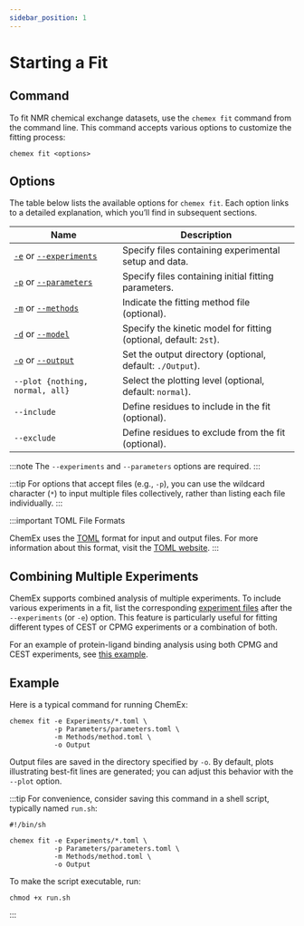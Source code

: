 ```yaml
---
sidebar_position: 1
---
```


# Starting a Fit

## Command

To fit NMR chemical exchange datasets, use the `chemex fit` command from the command line. This command accepts various options to customize the fitting process:

```shell
chemex fit <options>
```

## Options

The table below lists the available options for `chemex fit`. Each option links to a detailed explanation, which you’ll find in subsequent sections.

| Name | Description |
| ---- | ----------- |
| [`-e`](experiment_files.md) or [`--experiments`](experiment_files.md) | Specify files containing experimental setup and data. |
| [`-p`](parameter_files.md) or [`--parameters`](parameter_files.md) | Specify files containing initial fitting parameters. |
| [`-m`](method_files.md) or [`--methods`](method_files.md) | Indicate the fitting method file (optional). |
| [`-d`](kinetic_models.md) or [`--model`](kinetic_models.md) | Specify the kinetic model for fitting (optional, default: `2st`). |
| [`-o`](outputs.mdx) or [`--output`](outputs.mdx) | Set the output directory (optional, default: `./Output`). |
| `--plot {nothing, normal, all}` | Select the plotting level (optional, default: `normal`). |
| `--include` | Define residues to include in the fit (optional). |
| `--exclude` | Define residues to exclude from the fit (optional). |

:::note
The `--experiments` and `--parameters` options are required.
:::

:::tip
For options that accept files (e.g., `-p`), you can use the wildcard character (`*`) to input multiple files collectively, rather than listing each file individually.
:::

:::important TOML File Formats

ChemEx uses the [TOML](https://toml.io/) format for input and output files. For more information about this format, visit the [TOML website](https://en.wikipedia.org/wiki/TOML).
:::

## Combining Multiple Experiments

ChemEx supports combined analysis of multiple experiments. To include various experiments in a fit, list the corresponding [experiment files](experiment_files.md) after the `--experiments` (or `-e`) option. This feature is particularly useful for fitting different types of CEST or CPMG experiments or a combination of both.

For an example of protein-ligand binding analysis using both CPMG and CEST experiments, see [this example](examples/binding.md).

## Example

Here is a typical command for running ChemEx:

```shell
chemex fit -e Experiments/*.toml \
           -p Parameters/parameters.toml \
           -m Methods/method.toml \
           -o Output
```

Output files are saved in the directory specified by `-o`. By default, plots illustrating best-fit lines are generated; you can adjust this behavior with the `--plot` option.

:::tip
For convenience, consider saving this command in a shell script, typically named `run.sh`:

```shell title=run.sh
#!/bin/sh

chemex fit -e Experiments/*.toml \
           -p Parameters/parameters.toml \
           -m Methods/method.toml \
           -o Output
```

To make the script executable, run:

```shell
chmod +x run.sh
```
:::
